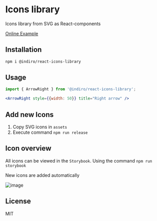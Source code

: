 # Icons library

Icons library from SVG as React-components

[Online Example](https://icons.indiro.ru/?path=/story/icons--icons)

## Installation

```bash
npm i @indiro/react-icons-library
```

## Usage

```jsx
import { ArrowRight } from '@indiro/react-icons-library';

<ArrowRight style={{width: 50}} title="Right arrow" />
```
## Add new Icons

 1. Copy SVG icons in `assets`
 2. Execute command `npm run release`

## Icon overview

All icons can be viewed in the `Storybook`. Using the command `npm run storybook`

New icons are added automatically

![image](https://user-images.githubusercontent.com/30959982/214337055-2230c25b-8988-4f0c-97bb-3c82eeecacac.png)


## License

MIT
